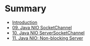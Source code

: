 # Summary

* [Introduction](README.md)
* [09. Java NIO SocketChannel](java_nio_socketchannel.md)
* [10. Java NIO ServerSocketChannel](java_nio_serversocketchannel.md)
* [11. Java NIO: Non-blocking Server](java_nio_non-blocking_server.md)

